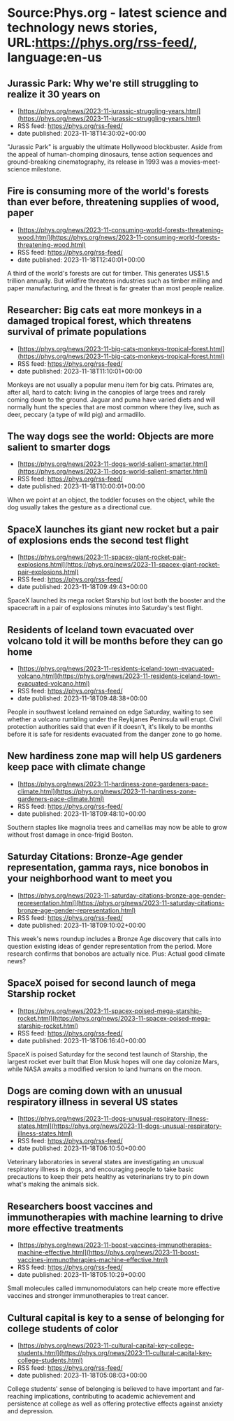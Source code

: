 # Source:Phys.org - latest science and technology news stories, URL:https://phys.org/rss-feed/, language:en-us

## Jurassic Park: Why we're still struggling to realize it 30 years on
 - [https://phys.org/news/2023-11-jurassic-struggling-years.html](https://phys.org/news/2023-11-jurassic-struggling-years.html)
 - RSS feed: https://phys.org/rss-feed/
 - date published: 2023-11-18T14:30:02+00:00

"Jurassic Park" is arguably the ultimate Hollywood blockbuster. Aside from the appeal of human-chomping dinosaurs, tense action sequences and ground-breaking cinematography, its release in 1993 was a movies-meet-science milestone.

## Fire is consuming more of the world's forests than ever before, threatening supplies of wood, paper
 - [https://phys.org/news/2023-11-consuming-world-forests-threatening-wood.html](https://phys.org/news/2023-11-consuming-world-forests-threatening-wood.html)
 - RSS feed: https://phys.org/rss-feed/
 - date published: 2023-11-18T12:40:01+00:00

A third of the world's forests are cut for timber. This generates US$1.5 trillion annually. But wildfire threatens industries such as timber milling and paper manufacturing, and the threat is far greater than most people realize.

## Researcher: Big cats eat more monkeys in a damaged tropical forest, which threatens survival of primate populations
 - [https://phys.org/news/2023-11-big-cats-monkeys-tropical-forest.html](https://phys.org/news/2023-11-big-cats-monkeys-tropical-forest.html)
 - RSS feed: https://phys.org/rss-feed/
 - date published: 2023-11-18T11:10:01+00:00

Monkeys are not usually a popular menu item for big cats. Primates are, after all, hard to catch: living in the canopies of large trees and rarely coming down to the ground. Jaguar and puma have varied diets and will normally hunt the species that are most common where they live, such as deer, peccary (a type of wild pig) and armadillo.

## The way dogs see the world: Objects are more salient to smarter dogs
 - [https://phys.org/news/2023-11-dogs-world-salient-smarter.html](https://phys.org/news/2023-11-dogs-world-salient-smarter.html)
 - RSS feed: https://phys.org/rss-feed/
 - date published: 2023-11-18T10:00:01+00:00

When we point at an object, the toddler focuses on the object, while the dog usually takes the gesture as a directional cue.

## SpaceX launches its giant new rocket but a pair of explosions ends the second test flight
 - [https://phys.org/news/2023-11-spacex-giant-rocket-pair-explosions.html](https://phys.org/news/2023-11-spacex-giant-rocket-pair-explosions.html)
 - RSS feed: https://phys.org/rss-feed/
 - date published: 2023-11-18T09:49:43+00:00

SpaceX launched its mega rocket Starship but lost both the booster and the spacecraft in a pair of explosions minutes into Saturday's test flight.

## Residents of Iceland town evacuated over volcano told it will be months before they can go home
 - [https://phys.org/news/2023-11-residents-iceland-town-evacuated-volcano.html](https://phys.org/news/2023-11-residents-iceland-town-evacuated-volcano.html)
 - RSS feed: https://phys.org/rss-feed/
 - date published: 2023-11-18T09:48:38+00:00

People in southwest Iceland remained on edge Saturday, waiting to see whether a volcano rumbling under the Reykjanes Peninsula will erupt. Civil protection authorities said that even if it doesn't, it's likely to be months before it is safe for residents evacuated from the danger zone to go home.

## New hardiness zone map will help US gardeners keep pace with climate change
 - [https://phys.org/news/2023-11-hardiness-zone-gardeners-pace-climate.html](https://phys.org/news/2023-11-hardiness-zone-gardeners-pace-climate.html)
 - RSS feed: https://phys.org/rss-feed/
 - date published: 2023-11-18T09:48:10+00:00

Southern staples like magnolia trees and camellias may now be able to grow without frost damage in once-frigid Boston.

## Saturday Citations: Bronze-Age gender representation, gamma rays, nice bonobos in your neighborhood want to meet you
 - [https://phys.org/news/2023-11-saturday-citations-bronze-age-gender-representation.html](https://phys.org/news/2023-11-saturday-citations-bronze-age-gender-representation.html)
 - RSS feed: https://phys.org/rss-feed/
 - date published: 2023-11-18T09:10:02+00:00

This week's news roundup includes a Bronze Age discovery that calls into question existing ideas of gender representation from the period. More research confirms that bonobos are actually nice. Plus: Actual good climate news?

## SpaceX poised for second launch of mega Starship rocket
 - [https://phys.org/news/2023-11-spacex-poised-mega-starship-rocket.html](https://phys.org/news/2023-11-spacex-poised-mega-starship-rocket.html)
 - RSS feed: https://phys.org/rss-feed/
 - date published: 2023-11-18T06:16:40+00:00

SpaceX is poised Saturday for the second test launch of Starship, the largest rocket ever built that Elon Musk hopes will one day colonize Mars, while NASA awaits a modified version to land humans on the moon.

## Dogs are coming down with an unusual respiratory illness in several US states
 - [https://phys.org/news/2023-11-dogs-unusual-respiratory-illness-states.html](https://phys.org/news/2023-11-dogs-unusual-respiratory-illness-states.html)
 - RSS feed: https://phys.org/rss-feed/
 - date published: 2023-11-18T06:10:50+00:00

Veterinary laboratories in several states are investigating an unusual respiratory illness in dogs, and encouraging people to take basic precautions to keep their pets healthy as veterinarians try to pin down what's making the animals sick.

## Researchers boost vaccines and immunotherapies with machine learning to drive more effective treatments
 - [https://phys.org/news/2023-11-boost-vaccines-immunotherapies-machine-effective.html](https://phys.org/news/2023-11-boost-vaccines-immunotherapies-machine-effective.html)
 - RSS feed: https://phys.org/rss-feed/
 - date published: 2023-11-18T05:10:29+00:00

Small molecules called immunomodulators can help create more effective vaccines and stronger immunotherapies to treat cancer.

## Cultural capital is key to a sense of belonging for college students of color
 - [https://phys.org/news/2023-11-cultural-capital-key-college-students.html](https://phys.org/news/2023-11-cultural-capital-key-college-students.html)
 - RSS feed: https://phys.org/rss-feed/
 - date published: 2023-11-18T05:08:03+00:00

College students' sense of belonging is believed to have important and far-reaching implications, contributing to academic achievement and persistence at college as well as offering protective effects against anxiety and depression.

